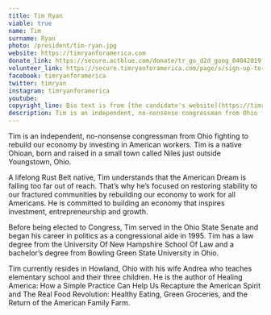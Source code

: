 ```yaml
---
title: Tim Ryan
viable: true
name: Tim
surname: Ryan
photo: /president/tim-ryan.jpg
website: https://timryanforamerica.com
donate_link: https://secure.actblue.com/donate/tr_go_d2d_goog_04042019
volunteer_link: https://secure.timryanforamerica.com/page/s/sign-up-to-volunteer
facebook: timryanforamerica
twitter: timryan
instagram: timryanforamerica
youtube:
copyright_line: Bio text is from [the candidate's website](https://timryanforamerica.com/#meettim) and may be &copy; 2019 Tim Ryan for America.
description: Tim is an independent, no-nonsense congressman from Ohio fighting to rebuild our economy by investing in American workers. He is committed to building an economy that inspires investment, entrepreneurship and growth.
---
```

Tim is an independent, no-nonsense congressman from Ohio fighting to rebuild our economy by investing in American workers. Tim is a native Ohioan, born and raised in a small town called Niles just outside Youngstown, Ohio.

A lifelong Rust Belt native, Tim understands that the American Dream is falling too far out of reach. That’s why he’s focused on restoring stability to our fractured communities by rebuilding our economy to work for all Americans. He is committed to building an economy that inspires investment, entrepreneurship and growth.

Before being elected to Congress, Tim served in the Ohio State Senate and began his career in politics as a congressional aide in 1995. Tim has a law degree from the University Of New Hampshire School Of Law and a bachelor’s degree from Bowling Green State University in Ohio.

Tim currently resides in Howland, Ohio with his wife Andrea who teaches elementary school and their three children. He is the author of Healing America: How a Simple Practice Can Help Us Recapture the American Spirit and The Real Food Revolution: Healthy Eating, Green Groceries, and the Return of the American Family Farm.
